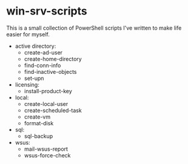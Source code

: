 # win-srv-scripts
This is a small collection of PowerShell scripts I've written to make life easier for myself.

- active directory:
    - create-ad-user
    - create-home-directory
    - find-conn-info
    - find-inactive-objects
    - set-upn
- licensing:
    - install-product-key
- local:
    - create-local-user
    - create-scheduled-task
    - create-vm
    - format-disk
- sql:
    - sql-backup
- wsus:
    - mail-wsus-report
    - wsus-force-check
